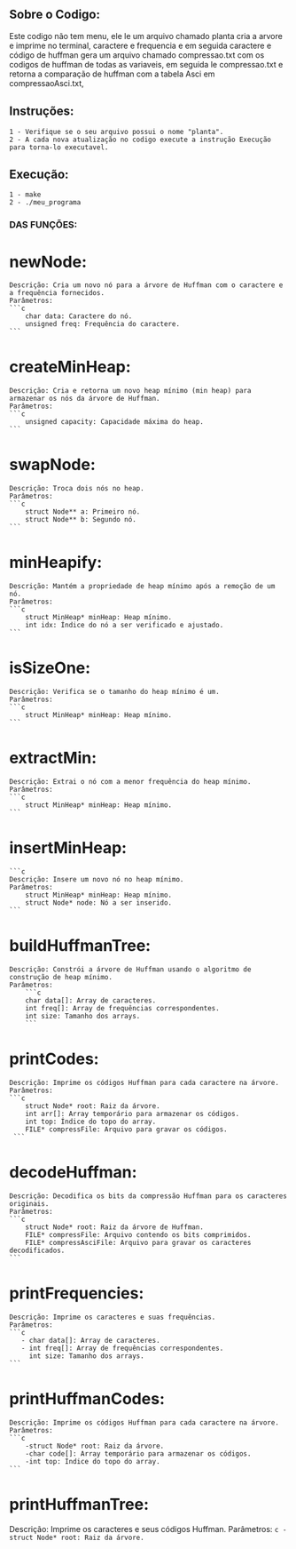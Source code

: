 ## Sobre o Codigo: 
Este codigo não tem menu, ele le um arquivo chamado planta 
cria a arvore e imprime no terminal, caractere e frequencia e em seguida caractere e código de huffman
gera um arquivo chamado compressao.txt com os codigos de huffman de todas as variaveis,
em seguida le compressao.txt e retorna a comparação de huffman com a tabela Asci em compressaoAsci.txt,
 
## Instruções: 
    1 - Verifique se o seu arquivo possui o nome "planta".
    2 - A cada nova atualização no codigo execute a instrução Execução
    para torna-lo executavel.

## Execução:
  
    1 - make
    2 - ./meu_programa


### DAS FUNÇÕES:


# newNode:
    Descrição: Cria um novo nó para a árvore de Huffman com o caractere e a frequência fornecidos.
    Parâmetros:
    ```c
        char data: Caractere do nó.
        unsigned freq: Frequência do caractere.
    ```
# createMinHeap:
    Descrição: Cria e retorna um novo heap mínimo (min heap) para armazenar os nós da árvore de Huffman.
    Parâmetros:
    ```c
        unsigned capacity: Capacidade máxima do heap.
    ```
# swapNode:
    Descrição: Troca dois nós no heap.
    Parâmetros:
    ```c
        struct Node** a: Primeiro nó.
        struct Node** b: Segundo nó.
    ```
# minHeapify:
    Descrição: Mantém a propriedade de heap mínimo após a remoção de um nó.
    Parâmetros:
    ```c
        struct MinHeap* minHeap: Heap mínimo.
        int idx: Índice do nó a ser verificado e ajustado.
    ```
# isSizeOne:
    Descrição: Verifica se o tamanho do heap mínimo é um.
    Parâmetros:
    ```c
        struct MinHeap* minHeap: Heap mínimo.
    ```
# extractMin:
    Descrição: Extrai o nó com a menor frequência do heap mínimo.
    Parâmetros:
    ```c
        struct MinHeap* minHeap: Heap mínimo.
    ```
# insertMinHeap: 
    ```c
    Descrição: Insere um novo nó no heap mínimo.
    Parâmetros:
        struct MinHeap* minHeap: Heap mínimo.
        struct Node* node: Nó a ser inserido.
    ```
# buildHuffmanTree:
    Descrição: Constrói a árvore de Huffman usando o algoritmo de construção de heap mínimo.
    Parâmetros:
        ```c
        char data[]: Array de caracteres.
        int freq[]: Array de frequências correspondentes.
        int size: Tamanho dos arrays.
        ```

# printCodes:
    Descrição: Imprime os códigos Huffman para cada caractere na árvore.
    Parâmetros:
    ```c
        struct Node* root: Raiz da árvore.
        int arr[]: Array temporário para armazenar os códigos.
        int top: Índice do topo do array.
        FILE* compressFile: Arquivo para gravar os códigos.
     ```
# decodeHuffman:
    Descrição: Decodifica os bits da compressão Huffman para os caracteres originais.
    Parâmetros:
    ```c
        struct Node* root: Raiz da árvore de Huffman.
        FILE* compressFile: Arquivo contendo os bits comprimidos.
        FILE* compressAsciFile: Arquivo para gravar os caracteres decodificados.
    ```
# printFrequencies:
    Descrição: Imprime os caracteres e suas frequências.
    Parâmetros:
    ```c
       - char data[]: Array de caracteres.
       - int freq[]: Array de frequências correspondentes.
         int size: Tamanho dos arrays.
    ```
# printHuffmanCodes:
    Descrição: Imprime os códigos Huffman para cada caractere na árvore.
    Parâmetros:
    ```c
        -struct Node* root: Raiz da árvore.
        -char code[]: Array temporário para armazenar os códigos.
        -int top: Índice do topo do array.
    ```
# printHuffmanTree:
Descrição: Imprime os caracteres e seus códigos Huffman.
Parâmetros:
    ```c
    -struct Node* root: Raiz da árvore.
    ```
 
